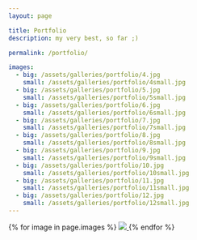 ```yaml
---
layout: page

title: Portfolio
description: my very best, so far ;)

permalink: /portfolio/

images:
  - big: /assets/galleries/portfolio/4.jpg
    small: /assets/galleries/portfolio/4small.jpg
  - big: /assets/galleries/portfolio/5.jpg
    small: /assets/galleries/portfolio/5small.jpg
  - big: /assets/galleries/portfolio/6.jpg
    small: /assets/galleries/portfolio/6small.jpg
  - big: /assets/galleries/portfolio/7.jpg
    small: /assets/galleries/portfolio/7small.jpg
  - big: /assets/galleries/portfolio/8.jpg
    small: /assets/galleries/portfolio/8small.jpg
  - big: /assets/galleries/portfolio/9.jpg
    small: /assets/galleries/portfolio/9small.jpg
  - big: /assets/galleries/portfolio/10.jpg
    small: /assets/galleries/portfolio/10small.jpg
  - big: /assets/galleries/portfolio/11.jpg
    small: /assets/galleries/portfolio/11small.jpg
  - big: /assets/galleries/portfolio/12.jpg
    small: /assets/galleries/portfolio/12small.jpg
---
```


<div id="gallery">
{% for image in page.images %}
   <a data-fancybox="slides" href="{{ image.big }}">
      <img src="{{ image.small }}">
   </a>
{% endfor %}

<script>
   $("#gallery").justifiedGallery({
      rowHeight : 120,
      margins : 10,
	  border : 0,
      lastRow : 'justify'
   });
</script>

<script>
$('[data-fancybox]').fancybox({
   protect : true,
   loop : true,
   infobar : false,
   animationEffect : "zoom-in-out",
   transitionEffect : false,
   buttons : [
      'slideShow',
      'fullScreen',
      'thumbs',
      'close'
   ],
   fullScreen : {
      autoStart : false
   },
   slideShow : {
      autoStart : false
   }
});
</script>
